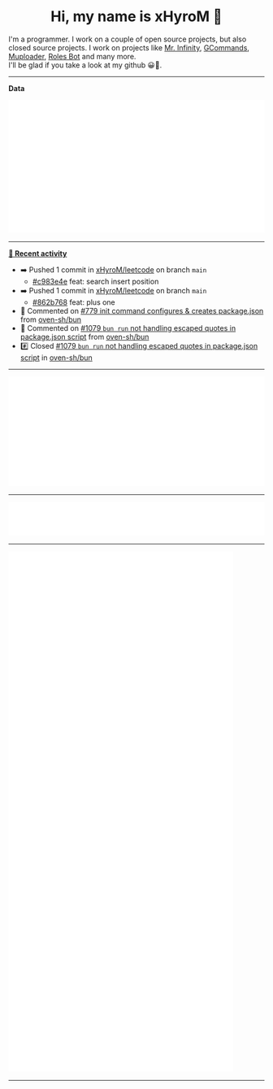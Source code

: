 <p align="center">
    <!-- <img src="https://avatars.githubusercontent.com/u/56601352" width="192" alt="hyro's pfp" /> -->
    <h1 align="center">Hi, my name is xHyroM 👋</h1>
</p>

I'm a programmer. I work on a couple of open source projects, but also closed source projects. I work on projects like [Mr. Infinity](https://discord.com/oauth2/authorize?client_id=720321585625694239&scope=bot%20applications.commands&permissions=8&redirect_uri=https://blobs.gq/imanager&prompt=consent&response_type=code), [GCommands](https://github.com/Garlic-Team/GCommands), [Muploader](https://github.com/xHyroM/Muploader), [Roles Bot](https://github.com/xHyroM/roles-bot) and many more.  
I'll be glad if you take a look at my github 😀👀.

___
**Data**

<img src="https://github.com/xHyroM/xHyroM/blob/master/.cache/base.svg">

___

**[📰 Recent activity](https://github.com/xHyroM)**
* ➡️ Pushed 1 commit in [xHyroM/leetcode](https://github.com/xHyroM/leetcode) on branch `main`
  * [#c983e4e](https://github.com/xHyroM/leetcode/commit/c983e4e) feat: search insert position
* ➡️ Pushed 1 commit in [xHyroM/leetcode](https://github.com/xHyroM/leetcode) on branch `main`
  * [#862b768](https://github.com/xHyroM/leetcode/commit/862b768) feat: plus one
* 💬 Commented on [#779 init command configures &amp; creates package.json](https://github.com/oven-sh/bun/issues/779) from [oven-sh/bun](https://github.com/oven-sh/bun)
* 💬 Commented on [#1079 `bun run` not handling escaped quotes in package.json script](https://github.com/oven-sh/bun/issues/1079) from [oven-sh/bun](https://github.com/oven-sh/bun)
* #️⃣ Closed [#1079 `bun run` not handling escaped quotes in package.json script](https://github.com/oven-sh/bun/issues/1079) in [oven-sh/bun](https://github.com/oven-sh/bun)


___

<img src="https://github.com/xHyroM/xHyroM/blob/master/.cache/isocalendar.svg">

___

<img src="https://github.com/xHyroM/xHyroM/blob/master/.cache/languages.svg">

___

<img src="https://github.com/xHyroM/xHyroM/blob/master/.cache/achievements.svg">

___
